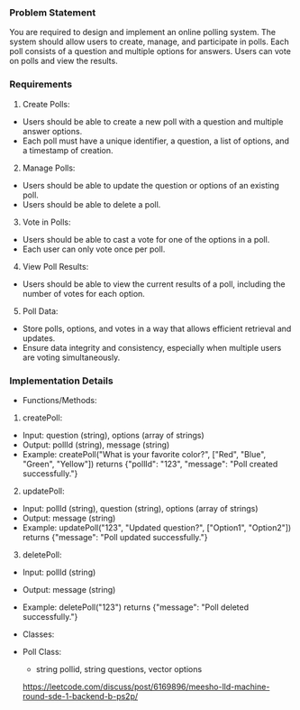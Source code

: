 
### Problem Statement
You are required to design and implement an online polling system. The system should allow users to create, manage, and participate in polls. Each poll consists of a question and multiple options for answers. Users can vote on polls and view the results.

### Requirements
1. Create Polls:
- Users should be able to create a new poll with a question and multiple answer options.
- Each poll must have a unique identifier, a question, a list of options, and a timestamp of creation.

2. Manage Polls:
- Users should be able to update the question or options of an existing poll.
- Users should be able to delete a poll.

3. Vote in Polls:
- Users should be able to cast a vote for one of the options in a poll.
- Each user can only vote once per poll.

4. View Poll Results:
- Users should be able to view the current results of a poll, including the number of votes for each option.

5. Poll Data:
- Store polls, options, and votes in a way that allows efficient retrieval and updates.
- Ensure data integrity and consistency, especially when multiple users are voting simultaneously.

### Implementation Details
- Functions/Methods:
1. createPoll:
- Input: question (string), options (array of strings)
- Output: pollId (string), message (string)
- Example: createPoll("What is your favorite color?", ["Red", "Blue", "Green", "Yellow"]) returns {"pollId": "123", "message": "Poll created successfully."}

2. updatePoll:
- Input: pollId (string), question (string), options (array of strings)
- Output: message (string)
- Example: updatePoll("123", "Updated question?", ["Option1", "Option2"]) returns {"message": "Poll updated successfully."}

3. deletePoll:
- Input: pollId (string)
- Output: message (string)
- Example: deletePoll("123") returns {"message": "Poll deleted successfully."}




- Classes:

- Poll Class:
    - string pollid, string questions, vector<string> options




    https://leetcode.com/discuss/post/6169896/meesho-lld-machine-round-sde-1-backend-b-ps2p/